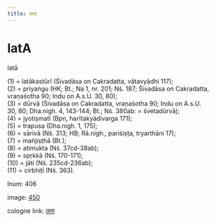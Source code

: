 ```yaml
---
title: लता
---
```


# latA

latā  <div n="P" />(1) = latākastūrī (Śivadāsa on Cakradatta, vātavyādhi 117); <div n="P" />(2) = priyaṅgu (HK; Bt.; Na 1, nr. 201; Nś. 187; Śivadāsa on Cakradatta, <div n="lb" />vraṇaśotha 90; Indu on A.s.U. 30, 80); <div n="P" />(3) = dūrvā (Śivadāsa on Cakradatta, vraṇaśotha 90; Indu on A.s.U. <div n="lb" />30, 80; Dha.nigh. 4, 143-144; Bt.; Nś. 380ab: = śvetadūrvā); <div n="P" />(4) = jyotiṣmatī (Bpn, harītakyādivarga 171); <div n="P" />(5) = trapusa (Dha.nigh. 1, 175); <div n="P" />(6) = sārivā (Nś. 313; HB; Rā.nigh., pariśiṣṭa, tryarthāni 17); <div n="P" />(7) = mañjiṣṭhā (Bt.); <div n="P" />(8) = atimukta (Nś. 37cd-38ab); <div n="P" />(9) = spṛkkā (Nś. 170-171); <div n="P" />(10) = jāti (Nś. 235cd-236ab); <div n="P" />(11) = cirbhiṭī (Nś. 363).

lnum: 406

image: [450](https://www.sanskrit-lexicon.uni-koeln.de/scans/csl-apidev/servepdf.php?dict=snp&page=450)

cologne link: [लता](https://sanskrit-lexicon.uni-koeln.de/scans/csl-apidev/getword.php?dict=snp&key=लता)

